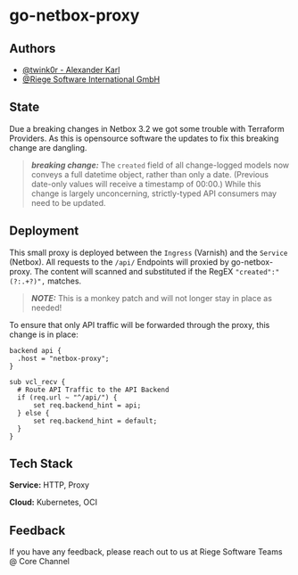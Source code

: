 # go-netbox-proxy

## Authors

- [@twink0r - Alexander Karl](https://github.com/twink0r)
- [@Riege Software International GmbH](https://github.com/riege)

## State

Due a breaking changes in Netbox 3.2 we got some trouble with Terraform Providers. As this is opensource software the updates to fix this breaking change are dangling.

> **_breaking change:_**  The `created` field of all change-logged models now conveys a full datetime object, rather than only a date. (Previous date-only values will receive a timestamp of 00:00.) While this change is largely unconcerning, strictly-typed API consumers may need to be updated.
## Deployment

This small proxy is deployed between the `Ingress` (Varnish) and the `Service` (Netbox).
All requests to the `/api/` Endpoints will proxied by go-netbox-proxy. The content will scanned and substituted if the RegEX `"created":"(?:.+?)",` matches.

> **_NOTE:_**  This is a monkey patch and will not longer stay in place as needed!


To ensure that only API traffic will be forwarded through the proxy, this change is in place:
```
backend api {
  .host = "netbox-proxy";
}

sub vcl_recv {
  # Route API Traffic to the API Backend
  if (req.url ~ "^/api/") {
      set req.backend_hint = api;
  } else {
      set req.backend_hint = default;
  }
}
```
## Tech Stack

**Service:** HTTP, Proxy

**Cloud:** Kubernetes, OCI

## Feedback

If you have any feedback, please reach out to us at Riege Software Teams @ Core Channel
